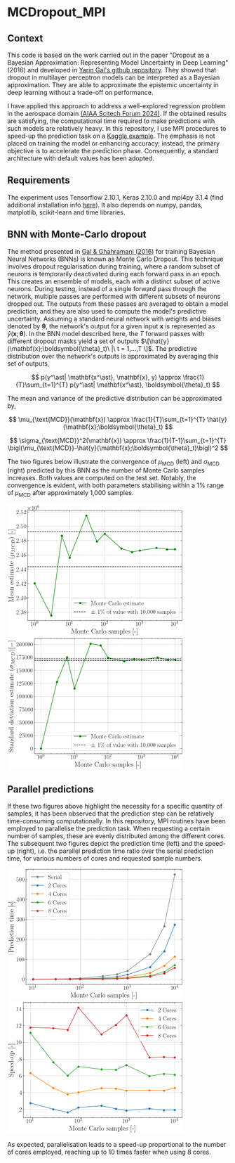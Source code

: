 # MCDropout_MPI

## Context
This code is based on the work carried out in the paper "Dropout as a Bayesian Approximation: Representing Model Uncertainty in Deep Learning" (2016) and developed in [Yarin Gal's github repository](https://github.com/yaringal/DropoutUncertaintyExps). They showed that dropout in multilayer perceptron models can be interpreted as a Bayesian approximation. They are able to approximate the epistemic uncertainty in deep learning without a trade-off on performance.

I have applied this approach to address a well-explored regression problem in the aerospace domain [(AIAA Scitech Forum 2024)](https://arc.aiaa.org/doi/10.2514/6.2024-0253). If the obtained results are satisfying, the computational time required to make predictions with such models are relatively heavy. In this repository, I use MPI procedures to speed-up the prediction task on a [Kaggle example](https://www.kaggle.com/code/yasserh/housing-price-prediction-best-ml-algorithms). The emphasis is not placed on training the model or enhancing accuracy; instead, the primary objective is to accelerate the prediction phase. Consequently, a standard architecture with default values has been adopted.

## Requirements
The experiment uses Tensorflow 2.10.1, Keras 2.10.0 and mpi4py 3.1.4 (find additional installation info [here](https://mpi4py.readthedocs.io/en/latest/install.html)). It also depends on numpy, pandas, matplotlib, scikit-learn and time libraries.

## BNN with Monte-Carlo dropout
The method presented in [Gal & Ghahramani (2016)](https://arxiv.org/abs/1506.02142) for training Bayesian Neural Networks (BNNs) is known as Monte Carlo Dropout. This technique involves dropout regularisation during training, where a random subset of neurons is temporarily deactivated during each forward pass in an epoch. This creates an ensemble of models, each with a distinct subset of active neurons. During testing, instead of a single forward pass through the network, multiple passes are performed with different subsets of neurons dropped out. The outputs from these passes are averaged to obtain a model prediction, and they are also used to compute the model's predictive uncertainty. Assuming a standard neural network with weights and biases denoted by $\boldsymbol{\theta}$, the network's output for a given input $\mathbf{x}$ is represented as $\hat{y}(\mathbf{x};\boldsymbol{\theta})$. In the BNN model described here, the $T$ forward passes with different dropout masks yield a set of outputs $\[\hat{y}(\mathbf{x};\boldsymbol{\theta}_t)\  |\  t = 1,...,T \]$. The predictive distribution over the network's outputs is approximated by averaging this set of outputs,

$$ p(y^\ast| \mathbf{x^\ast}, \mathbf{x}, y) \approx \frac{1}{T}\sum_{t=1}^{T} p(y^\ast| \mathbf{x^\ast}, \boldsymbol{\theta}_t) $$

The mean and variance of the predictive distribution can be approximated by,

$$ \mu_{\text{MCD}}(\mathbf{x}) \approx \frac{1}{T}\sum_{t=1}^{T} \hat{y}(\mathbf{x};\boldsymbol{\theta}_t) $$

$$ \sigma_{\text{MCD}}^2(\mathbf{x}) \approx \frac{1}{T-1}\sum_{t=1}^{T} \bigl(\mu_{\text{MCD}}-\hat{y}(\mathbf{x};\boldsymbol{\theta}_t)\bigl)^2 $$

The two figures below illustrate the convergence of $\mu_{\text{MCD}}$ (left) and $\sigma_{\text{MCD}}$ (right) predicted by this BNN as the number of Monte Carlo samples increases. Both values are computed on the test set. Notably, the convergence is evident, with both parameters stabilising within a 1% range of $\mu_{\text{MCD}}$ after approximately 1,000 samples.

<img src="https://github.com/MAnhichem/MCDropout_MPI/blob/main/results/mean_cv.png" alt="Mean CV" width="400px"> <img src="https://github.com/MAnhichem/MCDropout_MPI/blob/main/results/std_cv.png" alt="Std CV" width="400px">

## Parallel predictions

If these two figures above highlight the necessity for a specific quantity of samples, it has been observed that the prediction step can be relatively time-consuming computationally. In this repository, MPI routines have been employed to parallelise the prediction task. When requesting a certain number of samples, these are evenly distributed among the different cores. The subsequent two figures depict the prediction time (left) and the speed-up (right), i.e. the parallel prediction time ratio over the serial prediction time, for various numbers of cores and requested sample numbers.

<img src="https://github.com/MAnhichem/MCDropout_MPI/blob/main/results/prediction_time_study.png" alt="Time study" width="400px"> <img src="https://github.com/MAnhichem/MCDropout_MPI/blob/main/results/speedup_study.png" alt="Speed-up study" width="400px">

As expected, parallelisation leads to a speed-up proportional to the number of cores employed, reaching up to 10 times faster when using 8 cores.
